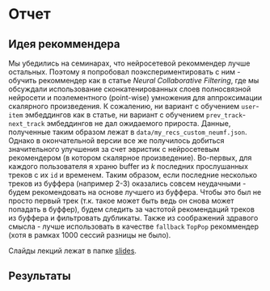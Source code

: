 # Отчет

## Идея рекоммендера

Мы убедились на семинарах, что нейросетевой рекоммендер лучше остальных. Поэтому я попробовал поэкспериментировать с ним - обучить рекоммендер как в статье *Neural Collaborative Filtering*, где мы обсуждали использование сконкатенированных слоев полносвязной нейросети и поэлементного (point-wise) умножения для аппроксимации скалярного произведения. К сожалению, ни вариант с обучением `user`-`item` эмбеддингов как в статье, ни вариант с обучением `prev_track`-`next_track` эмбеддингов не дал ожидаемого прироста. Данные, полученные таким образом лежат в `data/my_recs_custom_neumf.json`. Однако в окончательной версии все же получилось добиться значительного улучшения за счет эвристик с нейросетевым рекомендером (в котором скалярное произведение). Во-первых, для каждого пользователя я храню buffer из $k$ последних прослушанных треков с их `id` и временем. Таким образом, если последние несколько треков из буффера (например 2-3) оказались совсем неудачными - будем рекомендовать на основе лучшего из буффера. Чтобы это был не просто первый трек (т.к. такое может быть ведь он снова может попадать в буффер), будем следить за частотой рекомендаций треков из буффера и фильтровать дубликаты. Также из соображений здравого смысла - лучше использовать в качестве `fallback` `TopPop` рекоммендер (хотя в рамках 1000 сессий разницы не было).

Слайды лекций лежат в папке [slides](../slides).

## Результаты 



